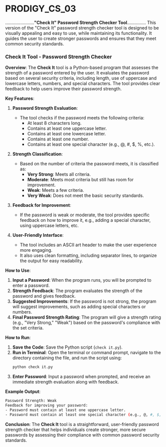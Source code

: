 # PRODIGY_CS_03

.......................**"Check It" Password Strength Checker Tool**...............
This version of the "Check It" password strength checker tool is designed to be visually appealing and easy to use, while maintaining its functionality. It guides the user to create stronger passwords and ensures that they meet common security standards.

### **Check It Tool - Password Strength Checker**

**Overview**:
The **Check It** tool is a Python-based program that assesses the strength of a password entered by the user. It evaluates the password based on several security criteria, including length, use of uppercase and lowercase letters, numbers, and special characters. The tool provides clear feedback to help users improve their password strength.

**Key Features**:
1. **Password Strength Evaluation**:
   - The tool checks if the password meets the following criteria:
     - At least 8 characters long.
     - Contains at least one uppercase letter.
     - Contains at least one lowercase letter.
     - Contains at least one number.
     - Contains at least one special character (e.g., @, #, $, %, etc.).
   
2. **Strength Classification**:
   - Based on the number of criteria the password meets, it is classified as:
     - **Very Strong**: Meets all criteria.
     - **Moderate**: Meets most criteria but still has room for improvement.
     - **Weak**: Meets a few criteria.
     - **Very Weak**: Does not meet the basic security standards.
   
3. **Feedback for Improvement**:
   - If the password is weak or moderate, the tool provides specific feedback on how to improve it, e.g., adding a special character, using uppercase letters, etc.
   
4. **User-Friendly Interface**:
   - The tool includes an ASCII art header to make the user experience more engaging.
   - It also uses clean formatting, including separator lines, to organize the output for easy readability.

**How to Use**:
1. **Input a Password**: When the program runs, you will be prompted to enter a password.
2. **Strength Feedback**: The program evaluates the strength of the password and gives feedback.
3. **Suggested Improvements**: If the password is not strong, the program will suggest improvements, such as adding special characters or numbers.
4. **Final Password Strength Rating**: The program will give a strength rating (e.g., "Very Strong," "Weak") based on the password's compliance with the set criteria.

**How to Run**:
1. **Save the Code**: Save the Python script (`check it.py`).
2. **Run in Terminal**: Open the terminal or command prompt, navigate to the directory containing the file, and run the script using:
   ```bash
   python check it.py
   ```
3. **Enter Password**: Input a password when prompted, and receive an immediate strength evaluation along with feedback.

**Example Output**:
```bash
Password Strength: Weak
Feedback for improving your password:
- Password must contain at least one uppercase letter.
- Password must contain at least one special character (e.g., @, #, $, %, etc.).
```

**Conclusion**:
The **Check It** tool is a straightforward, user-friendly password strength checker that helps individuals create stronger, more secure passwords by assessing their compliance with common password security standards.

